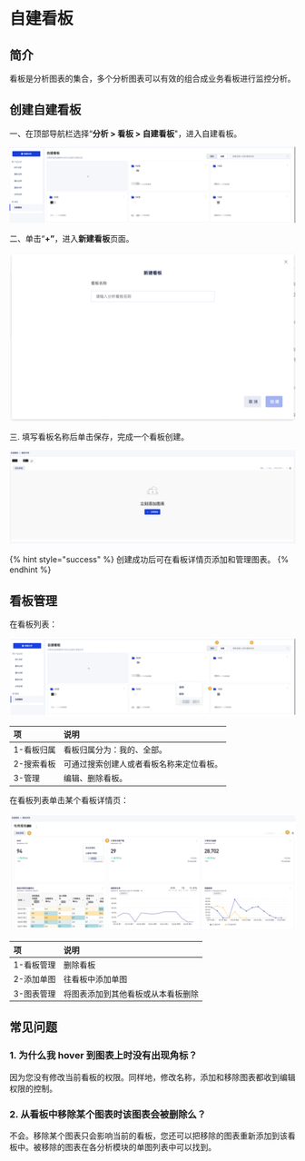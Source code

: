 # 自建看板

## 简介

看板是分析图表的集合，多个分析图表可以有效的组合成业务看板进行监控分析。

## 创建自建看板

一、在顶部导航栏选择“**分析 &gt; 看板 &gt; 自建看板**"，进入自建看板。

![&#x81EA;&#x5EFA;&#x770B;&#x677F;](../../.gitbook/assets/image%20%2899%29.png)

二、单击“**+”**，进入**新建看板**页面。

![&#x65B0;&#x5EFA;&#x770B;&#x677F;&#x9875;&#x9762;](../../.gitbook/assets/image%20%28121%29.png)

三. 填写看板名称后单击保存，完成一个看板创建。

![&#x770B;&#x677F;&#x8BE6;&#x60C5;&#x9875;](../../.gitbook/assets/image%20%28106%29.png)

{% hint style="success" %}
创建成功后可在看板详情页添加和管理图表。
{% endhint %}

## 看板管理

在看板列表：

![&#x770B;&#x677F;&#x5217;&#x8868;](../../.gitbook/assets/image%20%28127%29.png)

| 项 | 说明 |
| :--- | :--- |
| 1-看板归属 | 看板归属分为：我的、全部。 |
| 2-搜索看板 | 可通过搜索创建人或者看板名称来定位看板。 |
| 3-管理 | 编辑、删除看板。 |

在看板列表单击某个看板详情页：

![&#x770B;&#x677F;&#x8BE6;&#x60C5;&#x9875;](../../.gitbook/assets/image%20%2854%29.png)

| 项 | 说明 |
| :--- | :--- |
| 1-看板管理 | 删除看板 |
| 2-添加单图 | 往看板中添加单图 |
| 3-图表管理 | 将图表添加到其他看板或从本看板删除 |

## 常见问题

### 1. **为什么我 hover 到图表上时没有出现角标？**

因为您没有修改当前看板的权限。同样地，修改名称，添加和移除图表都收到编辑权限的控制。

### 2.  **从看板中移除某个图表时该图表会被删除么？**

不会。移除某个图表只会影响当前的看板，您还可以把移除的图表重新添加到该看板中。被移除的图表在各分析模块的单图列表中可以找到。

